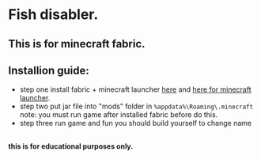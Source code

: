# Fish disabler.

## This is for minecraft fabric.

## Installion guide:
* step one install fabric + minecraft launcher [here](https://fabricmc.net/) and [here for minecraft launcher](https://www.minecraft.net/download).
* step two put jar file into "mods" folder in `%appdata%\Roaming\.minecraft` note: you must run game after installed fabric before do this.
* step three run game and fun
  you should build yourself to change name
##
**this is for educational purposes only.**
